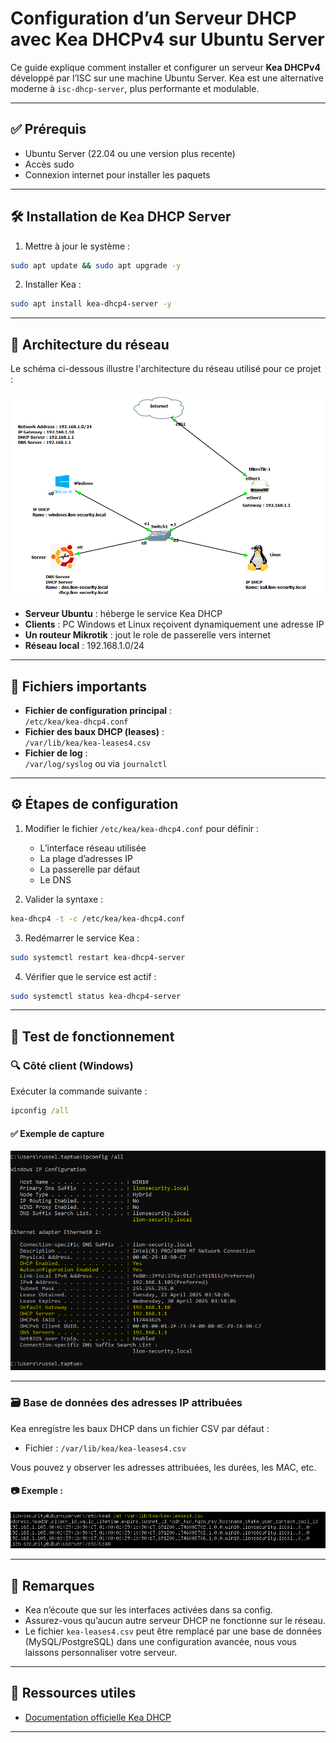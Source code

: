 # Configuration d’un Serveur DHCP avec Kea DHCPv4 sur Ubuntu Server

Ce guide explique comment installer et configurer un serveur **Kea DHCPv4** développé par l’ISC sur une machine Ubuntu Server. Kea est une alternative moderne à `isc-dhcp-server`, plus performante et modulable.

---

## ✅ Prérequis

- Ubuntu Server (22.04 ou une version plus recente)
- Accès sudo
- Connexion internet pour installer les paquets

---

## 🛠️ Installation de Kea DHCP Server

1. Mettre à jour le système :

```bash
sudo apt update && sudo apt upgrade -y
```

2. Installer Kea :

```bash
sudo apt install kea-dhcp4-server -y
```

---

## 🧭 Architecture du réseau

Le schéma ci-dessous illustre l'architecture du réseau utilisé pour ce projet :

![Architecture du réseau](images/Architecture.png)

- **Serveur Ubuntu** : héberge le service Kea DHCP
- **Clients** : PC Windows et Linux reçoivent dynamiquement une adresse IP
- **Un routeur Mikrotik** : jout le role de passerelle vers internet
- **Réseau local** : 192.168.1.0/24

---

## 📁 Fichiers importants

- **Fichier de configuration principal** :  
  `/etc/kea/kea-dhcp4.conf`
- **Fichier des baux DHCP (leases)** :  
  `/var/lib/kea/kea-leases4.csv`
- **Fichier de log** :  
  `/var/log/syslog` ou via `journalctl`

---

## ⚙️ Étapes de configuration

1. Modifier le fichier `/etc/kea/kea-dhcp4.conf` pour définir :
   - L’interface réseau utilisée
   - La plage d’adresses IP
   - La passerelle par défaut
   - Le DNS

2. Valider la syntaxe :

```bash
kea-dhcp4 -t -c /etc/kea/kea-dhcp4.conf
```

3. Redémarrer le service Kea :

```bash
sudo systemctl restart kea-dhcp4-server
```

4. Vérifier que le service est actif :

```bash
sudo systemctl status kea-dhcp4-server
```

---

## 🧪 Test de fonctionnement

### 🔍 Côté client (Windows)

Exécuter la commande suivante :

```cmd
ipconfig /all
```

#### ✅ Exemple de capture

![Capture ipconfig Windows](images/test_dhcp.png)

---

### 🗃️ Base de données des adresses IP attribuées

Kea enregistre les baux DHCP dans un fichier CSV par défaut :

- Fichier : `/var/lib/kea/kea-leases4.csv`

Vous pouvez y observer les adresses attribuées, les durées, les MAC, etc.

#### 📷 Exemple :

![Base de données des baux Kea](images/dhcp_database.png)

---

## 📌 Remarques

- Kea n’écoute que sur les interfaces activées dans sa config.
- Assurez-vous qu’aucun autre serveur DHCP ne fonctionne sur le réseau.
- Le fichier `kea-leases4.csv` peut être remplacé par une base de données (MySQL/PostgreSQL) dans une configuration avancée, nous vous laissons personnaliser votre serveur.

---

## 🔗 Ressources utiles

- [Documentation officielle Kea DHCP](https://kea.readthedocs.io/)

---

